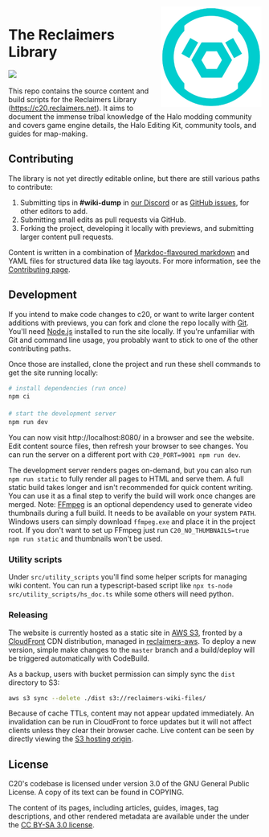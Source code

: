 <img alt="" align="right" width="200" src="src/assets/librarian.png">

# The Reclaimers Library

![](https://codebuild.us-east-1.amazonaws.com/badges?uuid=eyJlbmNyeXB0ZWREYXRhIjoidlNBbmZ4ODFvZytxTit3VHRZcmxkQzNOV3lvejVWcEd3VVVKdEFvUWZXL3cyNlpqbHplaU5OL0lVUkJkdDR5L1o4N28yMStKUE43c1Q4bkgwTjEya3d3PSIsIml2UGFyYW1ldGVyU3BlYyI6IllacFUvMWJnZlVsdnhUcjYiLCJtYXRlcmlhbFNldFNlcmlhbCI6MX0%3D&branch=master)

This repo contains the source content and build scripts for the Reclaimers Library (https://c20.reclaimers.net). It aims to document the immense tribal knowledge of the Halo modding community and covers game engine details, the Halo Editing Kit, community tools, and guides for map-making.

## Contributing
The library is not yet directly editable online, but there are still various paths to contribute:

1. Submitting tips in **#wiki-dump** in [our Discord](https://discord.reclaimers.net) or as [GitHub issues](https://github.com/Sigmmma/c20/issues), for other editors to add.
2. Submitting small edits as pull requests via GitHub.
3. Forking the project, developing it locally with previews, and submitting larger content pull requests.

Content is written in a combination of [Markdoc-flavoured markdown](https://markdoc.dev) and YAML files for structured data like tag layouts. For more information, see the [Contributing page](https://c20.reclaimers.net/contributing).

## Development
If you intend to make code changes to c20, or want to write larger content additions with previews, you can fork and clone the repo locally with [Git](https://git-scm.com/downloads). You'll need [Node.js](https://nodejs.org/en/) installed to run the site locally. If you're unfamiliar with Git and command line usage, you probably want to stick to one of the other contributing paths.

Once those are installed, clone the project and run these shell commands to get the site running locally:

```sh
# install dependencies (run once)
npm ci

# start the development server
npm run dev
```

You can now visit http://localhost:8080/ in a browser and see the website. Edit content source files, then refresh your browser to see changes. You can run the server on a different port with `C20_PORT=9001 npm run dev`.

The development server renders pages on-demand, but you can also run `npm run static` to fully render all pages to HTML and serve them. A full static build takes longer and isn't recommended for quick content writing. You can use it as a final step to verify the build will work once changes are merged. Note: [FFmpeg](https://ffmpeg.org/) is an optional dependency used to generate video thumbnails during a full build. It needs to be available on your system `PATH`. Windows users can simply download `ffmpeg.exe` and place it in the project root. If you don't want to set up FFmpeg just run `C20_NO_THUMBNAILS=true npm run static` and thumbnails won't be used.

### Utility scripts
Under `src/utility_scripts` you'll find some helper scripts for managing wiki content. You can run a typescript-based script like `npx ts-node src/utility_scripts/hs_doc.ts` while some others will need python.

### Releasing
The website is currently hosted as a static site in [AWS S3](https://aws.amazon.com/s3/), fronted by a [CloudFront](https://aws.amazon.com/cloudfront/) CDN distribution, managed in [reclaimers-aws](https://github.com/Sigmmma/reclaimers-aws). To deploy a new version, simple make changes to the `master` branch and a build/deploy will be triggered automatically with CodeBuild.

As a backup, users with bucket permission can simply sync the `dist` directory to S3:

```sh
aws s3 sync --delete ./dist s3://reclaimers-wiki-files/
```

Because of cache TTLs, content may not appear updated immediately. An invalidation can be run in CloudFront to force updates but it will not affect clients unless they clear their browser cache. Live content can be seen by directly viewing the [S3 hosting origin][s3-origin].

## License
C20's codebase is licensed under version 3.0 of the GNU General Public License. A copy of its text can be found in COPYING.

The content of its pages, including articles, guides, images, tag descriptions, and other rendered metadata are available under the under the [CC BY-SA 3.0 license][cc-license].

[s3-origin]: http://reclaimers-c20.s3-website-us-east-1.amazonaws.com/
[cc-license]: https://creativecommons.org/licenses/by-sa/3.0/
